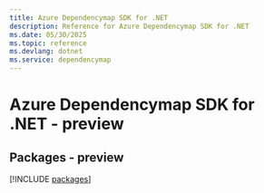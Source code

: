 ```yaml
---
title: Azure Dependencymap SDK for .NET
description: Reference for Azure Dependencymap SDK for .NET
ms.date: 05/30/2025
ms.topic: reference
ms.devlang: dotnet
ms.service: dependencymap
---
```

# Azure Dependencymap SDK for .NET - preview
## Packages - preview
[!INCLUDE [packages](dependencymap-index.md)]